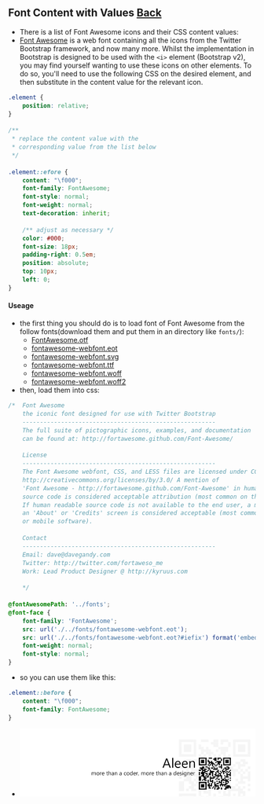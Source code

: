 ## Font Content with Values [**Back**](./../README.md)

- There is a list of Font Awesome icons and their CSS content values:
- [Font Awesome](http://fortawesome.github.com/Font-Awesome/) is a web font containing all the icons from the Twitter Bootstrap framework, and now many more. Whilst the implementation in Bootstrap is designed to be used with the `<i>` element (Bootstrap v2), you may find yourself wanting to use these icons on other elements. To do so, you'll need to use the following CSS on the desired element, and then substitute in the content value for the relevant icon.

```css
.element {
    position: relative;
}
 
/**
 * replace the content value with the
 * corresponding value from the list below
 */
 
.element::efore {
    content: "\f000";
    font-family: FontAwesome;
    font-style: normal;
    font-weight: normal;
    text-decoration: inherit;

    /** adjust as necessary */
    color: #000;
    font-size: 18px;
    padding-right: 0.5em;
    position: absolute;
    top: 10px;
    left: 0;
}
```

#### Useage

- the first thing you should do is to load font of Font Awesome from the follow fonts(download them and put them in an directory like `fonts/`):
    - [FontAwesome.otf](https://github.com/aleen42/css/blob/master/content/fonts/FontAwesome.otf?raw=true)
    - [fontawesome-webfont.eot](https://github.com/aleen42/css/blob/master/content/fonts/fontawesome-webfont.eot?raw=true)
    - [fontawesome-webfont.svg](https://github.com/aleen42/css/raw/master/content/fonts/fontawesome-webfont.svg?raw=true)
    - [fontawesome-webfont.ttf](https://github.com/aleen42/css/blob/master/content/fonts/fontawesome-webfont.ttf?raw=true)
    - [fontawesome-webfont.woff](https://github.com/aleen42/css/blob/master/content/fonts/fontawesome-webfont.woff?raw=true)
    - [fontawesome-webfont.woff2](https://github.com/aleen42/css/blob/master/content/fonts/fontawesome-webfont.woff2?raw=true)
- then, load them into css:

```css
/*  Font Awesome
    the iconic font designed for use with Twitter Bootstrap
    -------------------------------------------------------
    The full suite of pictographic icons, examples, and documentation
    can be found at: http://fortawesome.github.com/Font-Awesome/

    License
    -------------------------------------------------------
    The Font Awesome webfont, CSS, and LESS files are licensed under CC BY 3.0:
    http://creativecommons.org/licenses/by/3.0/ A mention of
    'Font Awesome - http://fortawesome.github.com/Font-Awesome' in human-readable
    source code is considered acceptable attribution (most common on the web).
    If human readable source code is not available to the end user, a mention in
    an 'About' or 'Credits' screen is considered acceptable (most common in desktop
    or mobile software).

    Contact
    -------------------------------------------------------
    Email: dave@davegandy.com
    Twitter: http://twitter.com/fortaweso_me
    Work: Lead Product Designer @ http://kyruus.com

    */

@fontAwesomePath: '../fonts';
@font-face {
    font-family: 'FontAwesome';
    src: url('./../fonts/fontawesome-webfont.eot');
    src: url('./../fonts/fontawesome-webfont.eot?#iefix') format('embedded-opentype'), url('./../fonts/fontawesome-webfont.woff') format('woff'), url('./../fonts/fontawesome-webfont.ttf') format('truetype'), url('./../fonts/fontawesome-webfont.svg#FontAwesome') format('svg');
    font-weight: normal;
    font-style: normal;
}
```

- so you can use them like this:

```css
.element::before {
    content: "\f000";
    font-family: FontAwesome;
}
```

- <a href="http://aleen42.github.io/" target="_blank" ><img src="./../pic/tail.gif"></a>